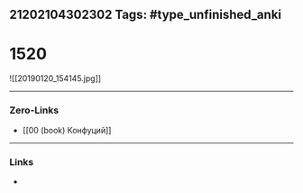 21202104302302
Tags: #type_unfinished_anki 
---
# 1520

![[20190120_154145.jpg]]

---
### Zero-Links
- [[00 (book) Конфуций]]
---
### Links
-